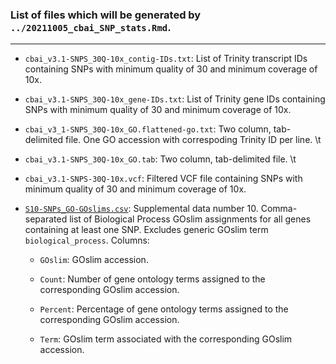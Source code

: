 ### List of files which will be generated by `../20211005_cbai_SNP_stats.Rmd`.

---

- `cbai_v3.1-SNPS_30Q-10x_contig-IDs.txt`: List of Trinity transcript IDs containing SNPs with minimum quality of 30 and minimum coverage of 10x.

- `cbai_v3.1-SNPS_30Q-10x_gene-IDs.txt`: List of Trinity gene IDs containing SNPs with minimum quality of 30 and minimum coverage of 10x.

- `cbai_v3_1-SNPS_30Q-10x_GO.flattened-go.txt`: Two column, tab-delimited file. One GO accession with correspoding Trinity ID per line. <Trinity gene IDs>\t<GO accession.>

- `cbai_v3.1-SNPS_30Q-10x_GO.tab`: Two column, tab-delimited file. <Trinity gene IDs>\t<comma-separated list of all corresponding GO accessions>

- `cbai_v3.1-SNPS-30Q-10x.vcf`: Filtered VCF file containing SNPs with minimum quality of 30 and minimum coverage of 10x.

- [`S10-SNPs_GO-GOslims.csv`](https://github.com/RobertsLab/paper-tanner-crab/blob/master/supplementary-information/S10-SNPs_GO-GOslims.csv): Supplemental data number 10. Comma-separated list of Biological Process GOslim assignments for all genes containing at least one SNP. Excludes generic GOslim term `biological_process`. Columns:

  - `GOslim`: GOslim accession.

  - `Count`: Number of gene ontology terms assigned to the corresponding GOslim accession.

  - `Percent`: Percentage of gene ontology terms assigned to the corresponding GOslim accession.

  - `Term`: GOslim term associated with the corresponding GOslim accession.